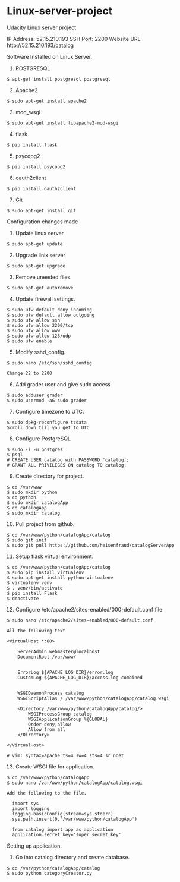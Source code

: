 # Linux-server-project
Udacity Linux server project 

IP Address: 52.15.210.193
SSH Port: 2200
Website URL http://52.15.210.193/catalog

Software Installed on Linux Server. 
  1. POSTGRESQL
  
    $ apt-get install postgresql postgresql
  2. Apache2
  
    $ sudo apt-get install apache2 
  3. mod_wsgi
  
    $ sudo apt-get install libapache2-mod-wsgi
  4. flask
  
    $ pip install flask
    
  5. psycopg2
  
    $ pip install psycopg2
    
  6. oauth2client
  
    $ pip install oauth2client
  
  7. Git
    
    $ sudo apt-get install git

Configuration changes made

  1. Update linux server
  
    $ sudo apt-get update
    
  2. Upgrade linix server
  
    $ sudo apt-get upgrade
    
  3. Remove uneeded files.
  
    $ sudo apt-get autoremove
    
  4. Update firewall settings.
  
    $ sudo ufw default deny incoming
    $ sudo ufw default allow outgoing
    $ sudo ufw allow ssh
    $ sudo ufw allow 2200/tcp
    $ sudo ufw allow www
    $ sudo ufw allow 123/udp
    $ sudo ufw enable
    
  5. Modify sshd_config.
  
    $ sudo nano /etc/ssh/sshd_config
    
    Change 22 to 2200
    
  6. Add grader user and give sudo access
  
    $ sudo adduser grader
    $ sudo usermod -aG sudo grader
    
  7. Configure timezone to UTC.
 
    $ sudo dpkg-reconfigure tzdata
    Scroll down till you get to UTC
    
  8. Configure PostgreSQL
  
    $ sudo -i -u postgres
    $ psql
    # CREATE USER catalog with PASSWORD 'catalog';
    # GRANT ALL PRIVILEGES ON catalog TO catalog;
    
  9. Create directory for project.
  
    $ cd /var/www
    $ sudo mkdir python
    $ cd python
    $ sudo mkdir catalogApp
    $ cd catalogApp
    $ sudo mkdir catalog
   
  10. Pull project from github.
    
    $ cd /var/www/python/catalogApp/catalog
    $ sudo git init
    $ sudo git pull https://github.com/heisenfraud/catalogServerApp
    
  11.  Setup flask virtual environment.
  
    $ cd /var/www/python/catalogApp/catalog
    $ sudo pip install virtualenv
    $ sudo apt-get install python-virtualenv
    $ virtualenv venv
    $ . venv/bin/activate
    $ pip install Flask
    $ deactivate
    
  12. Configure /etc/apache2/sites-enabled/000-default.conf file
  
    $ sudo nano /etc/apache2/sites-enabled/000-default.conf
    
    All the following text
    
    <VirtualHost *:80>

        ServerAdmin webmaster@localhost
        DocumentRoot /var/www/


        ErrorLog ${APACHE_LOG_DIR}/error.log
        CustomLog ${APACHE_LOG_DIR}/access.log combined


        WSGIDaemonProcess catalog
        WSGIScriptAlias / /var/www/python/catalogApp/catalog.wsgi

        <Directory /var/www/python/catalogApp/catalog/>
            WSGIProcessGroup catalog
            WSGIApplicationGroup %{GLOBAL}
            Order deny,allow
            Allow from all
        </Directory>

    </VirtualHost>

    # vim: syntax=apache ts=4 sw=4 sts=4 sr noet
    
  13. Create WSGI file for application.
    
    $ cd /var/www/python/catalogApp
    $ sudo nano /var/www/python/catalogApp/catalog.wsgi
    
    Add the following to the file.
    
      import sys
      import logging
      logging.basicConfig(stream=sys.stderr)
      sys.path.insert(0,'/var/www/python/catalogApp')

      from catalog import app as application
      application.secret_key='super_secret_key'


Setting up application.
  
  1. Go into catalog directory and create database.
    
    $ cd /var/python/catalogApp/catalog
    $ sudo python categoryCreator.py
    
